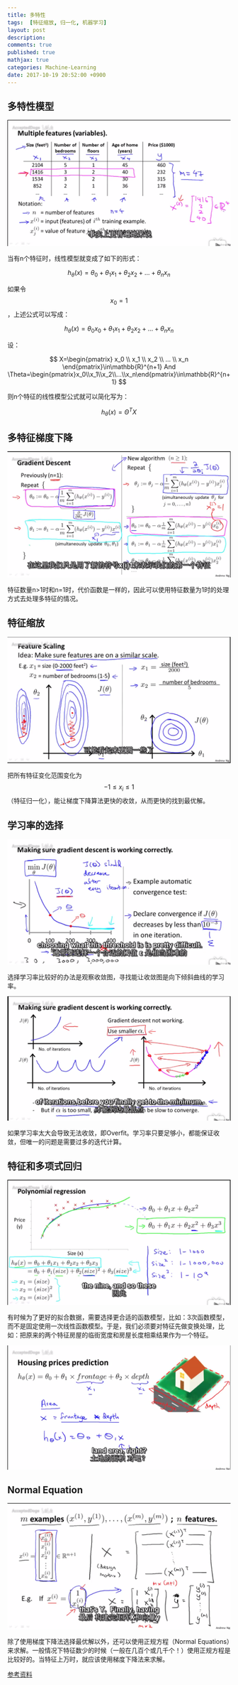 ```yaml
---
title: 多特性
tags:  [特征缩放, 归一化, 机器学习]
layout: post
description: 
comments: true
published: true
mathjax: true
categories: Machine-Learning
date: 2017-10-19 20:52:00 +0900
---
```


## 多特性模型

[![](/assets/images/ML-4-1-2017-10-19-20-52-46.png)](https://www.bilibili.com/video/av9912938/index_13.html#page=19)

当有n个特征时，线性模型就变成了如下的形式：

$$h_\theta(x)=\theta_0+\theta_1x_1+\theta_2x_2+...+\theta_nx_n$$

如果令$$x_0=1$$，上述公式可以写成：

$$h_\theta(x)=\theta_0x_0+\theta_1x_1+\theta_2x_2+...+\theta_nx_n$$

设：

$$
X=\begin{pmatrix}
x_0 \\ x_1 \\ x_2 \\ ... \\ x_n
\end{pmatrix}\in\mathbb{R}^{n+1}
 And
\Theta=\begin{pmatrix}x_0\\x_1\\x_2\\...\\x_n\end{pmatrix}\in\mathbb{R}^{n+1}
$$

则n个特征的线性模型公式就可以简化写为：

$$
h_\theta(x)=\Theta^TX
$$

## 多特征梯度下降

[![](/assets/images/ML-4-2-2017-10-20-07-48-07.png)](https://www.bilibili.com/video/av9912938/index_13.html#page=20)

特征数量n>1时和n=1时，代价函数是一样的，因此可以使用特征数量为1时的处理方式去处理多特征的情况。

## 特征缩放

[![](/assets/images/ML-4-3-2017-10-20-07-37-23.png)](https://www.bilibili.com/video/av9912938/index_20.html#page=21)

把所有特征变化范围变化为$$-1\leq x_i \leq 1$$（特征归一化），能让梯度下降算法更快的收敛，从而更快的找到最优解。

## 学习率的选择

[![](/assets/images/ML-4-4-2017-10-20-07-59-49.png)](https://www.bilibili.com/video/av9912938/index_20.html#page=22)

选择学习率比较好的办法是观察收敛图，寻找能让收敛图是向下倾斜曲线的学习率。

![](/assets/images/ML-4-4-2017-10-20-08-00-48.png)

如果学习率太大会导致无法收敛，即Overfit。学习率只要足够小，都能保证收敛，但唯一的问题是需要过多的迭代计算。

## 特征和多项式回归

[![](/assets/images/ML-4-5-2017-10-21-08-44-01.png)](https://www.bilibili.com/video/av9912938/index_22.html#page=23)

有时候为了更好的拟合数据，需要选择更合适的函数模型，比如：3次函数模型，而不是固定使用一次线性函数模型。于是，我们必须要对特征先做变换处理，比如：把原来的两个特征房屋的临街宽度和房屋长度相乘结果作为一个特征。

![变换特征](/assets/images/ML-4-5-2017-10-21-08-50-50.png)

## Normal Equation

[![](/assets/images/ML-4-6-2017-10-23-08-00-26.png)](https://www.bilibili.com/video/av9912938/index_23.html#page=24)

除了使用梯度下降法选择最优解以外，还可以使用正规方程（Normal Equations）来求解。一般情况下特征数少的时候（一般在几百个或几千个！）使用正规方程是比较好的。当特征上万时，就应该使用梯度下降法来求解。

[参考资料](http://www.cnblogs.com/elaron/archive/2013/05/20/3088894.html)